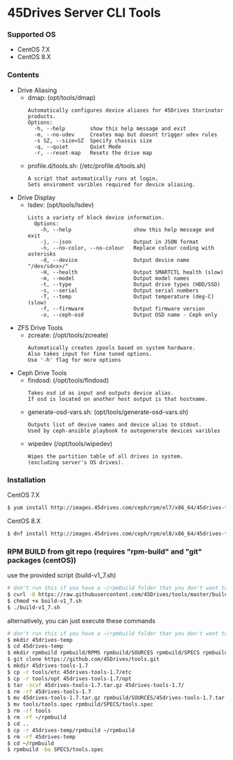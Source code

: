 
# 45Drives Server CLI Tools
### Supported OS
  - CentOS 7.X
  - CentOS 8.X

### Contents
  - Drive Aliasing
    - dmap: (opt/tools/dmap)
      ```
      Automatically configures device aliases for 45Drives Storinator products.
      Options:
        -h, --help        show this help message and exit
        -m, --no-udev     Creates map but doesnt trigger udev rules
        -s SZ, --size=SZ  Specify chassis size
        -q, --quiet       Quiet Mode
        -r, --reset-map   Resets the drive map
      ```
    - profile.d/tools.sh: (/etc/profile.d/tools.sh)
        ```
        A script that automatically runs at login. 
        Sets enviroment varibles required for device aliasing.
        ```
  - Drive Display
    - lsdev: (opt/tools/lsdev)
      ```
      Lists a variety of block device information. 
        Options:
          -h, --help                    show this help message and exit
          -j, --json                    Output in JSON format
          -n, --no-color, --no-colour   Replace colour coding with asterisks
          -d, --device                  Output device name "/dev/sd<x>/"
          -H, --health                  Output SMARTCTL health (slow)
          -m, --model                   Output model names
          -t, --type                    Output drive types (HDD/SSD)
          -s, --serial                  Output serial numbers
          -T, --temp                    Output temperature (deg-C) (slow)
          -f, --firmware                Output firmware version
          -o, --ceph-osd                Output OSD name - Ceph only
        ```
  - ZFS Drive Tools
    - zcreate: (/opt/tools/zcreate)
      ```
      Automatically creates zpools based on system hardware. 
      Also takes input for fine tuned options. 
      Use '-h' flag for more options
      ```   
  - Ceph Drive Tools
    - findosd: (/opt/tools/findosd)
      ```
      Takes osd id as input and outputs device alias. 
      If osd is located on another host output is that hostname.
      ```
    - generate-osd-vars.sh: (opt/tools/generate-osd-vars.sh) 
      ```
      Outputs list of devive names and device alias to stdout. 
      Used by ceph-ansible playbook to autogenerate devices varibles
      ```
    - wipedev (/opt/tools/wipedev)
      ```
      Wipes the partition table of all drives in system. 
      (excluding server's OS drives).
      ```
  
### Installation
CentOS 7.X
```sh
$ yum install http://images.45drives.com/ceph/rpm/el7/x86_64/45drives-tools-1.7-3.el7.x86_64.rpm
```
CentOS 8.X
```sh
$ dnf install http://images.45drives.com/ceph/rpm/el8/x86_64/45drives-tools-1.7-3.el8.x86_64.rpm
```

### RPM BUILD from git repo (requires "rpm-build" and "git" packages (centOS))
use the provided script (build-v1_7.sh)
```sh
# don't run this if you have a ~/rpmbuild folder that you don't want to lose! 
$ curl -O https://raw.githubusercontent.com/45Drives/tools/master/build-v1_7.sh
$ chmod +x build-v1_7.sh
$ ./build-v1_7.sh 
```
alternatively, you can just execute these commands
```sh
# don't run this if you have a ~/rpmbuild folder that you don't want to lose! 
$ mkdir 45drives-temp
$ cd 45drives-temp
$ mkdir rpmbuild rpmbuild/RPMS rpmbuild/SOURCES rpmbuild/SPECS rpmbuild/SRPMS
$ git clone https://github.com/45Drives/tools.git
$ mkdir 45drives-tools-1.7
$ cp -r tools/etc 45drives-tools-1.7/etc
$ cp -r tools/opt 45drives-tools-1.7/opt
$ tar -zcvf 45drives-tools-1.7.tar.gz 45drives-tools-1.7/
$ rm -rf 45drives-tools-1.7
$ mv 45drives-tools-1.7.tar.gz rpmbuild/SOURCES/45drives-tools-1.7.tar.gz
$ mv tools/tools.spec rpmbuild/SPECS/tools.spec
$ rm -rf tools
$ rm -rf ~/rpmbuild
$ cd ..
$ cp -r 45drives-temp/rpmbuild ~/rpmbuild
$ rm -rf 45drives-temp
$ cd ~/rpmbuild
$ rpmbuild -ba SPECS/tools.spec
```
